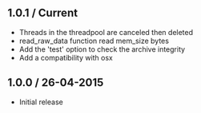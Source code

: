 1.0.1 / Current
---------------

* Threads in the threadpool are canceled then deleted
* read_raw_data function read mem_size bytes
* Add the 'test' option to check the archive integrity
* Add a compatibility with osx

1.0.0 / 26-04-2015
------------------

* Initial release
